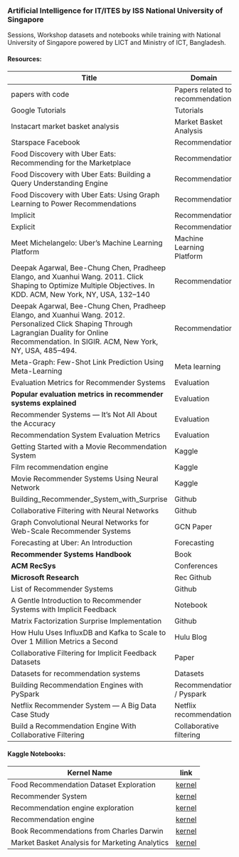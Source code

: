 ### Artificial Intelligence for IT/ITES by ISS National University of Singapore

Sessions, Workshop datasets and notebooks while training with National University of Singapore powered by LICT and Ministry of ICT, Bangladesh. 

 
#### Resources:
|Title  	|  Domain	| link 	|
|-	|-	|-	|
| papers with code  | Papers related to recommendation | [link](https://paperswithcode.com/task/recommendation-systems) |
| Google Tutorials | Tutorials | [link](https://cloud.google.com/solutions/machine-learning/recommendation-system-tensorflow-create-model) |
| Instacart market basket analysis 	| Market Basket Analysis 	| [link](https://medium.com/kaggle-blog/instacart-market-basket-analysis-feda2700cded) 	|
| Starspace Facebook 	| Recommendation 	| [link](https://ai.facebook.com/tools/starspace) 	|
| Food Discovery with Uber Eats: Recommending for the Marketplace 	| Recommendation 	| [link](https://eng.uber.com/uber-eats-recommending-marketplace/) 	|
| Food Discovery with Uber Eats: Building a Query Understanding Engine  | Recommendation | [link](https://eng.uber.com/uber-eats-query-understanding/)  |
| Food Discovery with Uber Eats: Using Graph Learning to Power Recommendations  | Recommendation  | [link](https://eng.uber.com/uber-eats-graph-learning/)  |
| Implicit | Recommendation | [link](https://towardsdatascience.com/building-a-collaborative-filtering-recommender-system-with-clickstream-data-dffc86c8c65)  |
| Explicit | Recommendation | [link](https://towardsdatascience.com/building-and-testing-recommender-systems-with-surprise-step-by-step-d4ba702ef80b) |
| Meet Michelangelo: Uber’s Machine Learning Platform | Machine Learning Platform | [link](https://eng.uber.com/michelangelo-machine-learning-platform/) |
| Deepak Agarwal, Bee-Chung Chen, Pradheep Elango, and Xuanhui Wang. 2011. Click Shaping to Optimize Multiple Objectives. In KDD. ACM, New York, NY, USA, 132–140 | Recommendation | |
| Deepak Agarwal, Bee-Chung Chen, Pradheep Elango, and Xuanhui Wang. 2012. Personalized Click Shaping Through Lagrangian Duality for Online Recommendation. In SIGIR. ACM, New York, NY, USA, 485–494. | Recommendation | |
| Meta-Graph: Few-Shot Link Prediction Using Meta-Learning | Meta learning | [link](https://eng.uber.com/meta-graph/) |
| Evaluation Metrics for Recommender Systems | Evaluation | [link](https://towardsdatascience.com/evaluation-metrics-for-recommender-systems-df56c6611093) |
| **Popular evaluation metrics in recommender systems explained** | Evaluation | [link](https://medium.com/qloo/popular-evaluation-metrics-in-recommender-systems-explained-324ff2fb427d) |
| Recommender Systems — It’s Not All About the Accuracy | Evaluation | [link](https://gab41.lab41.org/recommender-systems-its-not-all-about-the-accuracy-562c7dceeaff) |
| Recommendation System Evaluation Metrics | Evaluation | [link](https://medium.com/@rishabhbhatia315/recommendation-system-evaluation-metrics-3f6739288870) |
| Getting Started with a Movie Recommendation System | Kaggle | [link](https://www.kaggle.com/ibtesama/getting-started-with-a-movie-recommendation-system) |
| Film recommendation engine | Kaggle | [link](https://www.kaggle.com/fabiendaniel/film-recommendation-engine) |
| Movie Recommender Systems Using Neural Network | Kaggle | [link](https://www.kaggle.com/mejbahahammad/movie-recommender-systems-using-neural-network?) |
| Building_Recommender_System_with_Surprise | Github | [link ](https://github.com/singhsidhukuldeep/RecommendationSystem/blob/master/Building_Recommender_System_with_Surprise.ipynb) |
| Collaborative Filtering with Neural Networks | Github | [link](https://github.com/yanneta/pytorch-tutorials/blob/master/collaborative-filtering-nn.ipynb) |
| Graph Convolutional Neural Networks for Web-Scale Recommender Systems | GCN Paper | [link](https://paperswithcode.com/paper/graph-convolutional-neural-networks-for-web) |
| Forecasting at Uber: An Introduction | Forecasting | [link](https://eng.uber.com/forecasting-introduction/) |
| **Recommender Systems Handbook** | Book | [1](https://link.springer.com/book/10.1007/978-0-387-85820-3) [2](https://dl.acm.org/doi/book/10.5555/1941884)|
| **ACM RecSys** | Conferences | [link](https://www.youtube.com/channel/UC2nEn-yNA1BtdDNWziphPGA) |
| **Microsoft Research** | Rec Github | [link](https://github.com/microsoft/recommenders) | 
| List of Recommender Systems | Github | [link](https://github.com/grahamjenson/list_of_recommender_systems) | 
| A Gentle Introduction to Recommender Systems with Implicit Feedback | Notebook | [link](https://nbviewer.jupyter.org/github/jmsteinw/Notebooks/blob/master/RecEngine_NB.ipynb) |
| Matrix Factorization Surprise Implementation | Github | [link](https://github.com/NicolasHug/Surprise/blob/master/surprise/prediction_algorithms/matrix_factorization.pyx) |
| How Hulu Uses InfluxDB and Kafka to Scale to Over 1 Million Metrics a Second | Hulu Blog | [link](https://medium.com/hulu-tech-blog/how-hulu-uses-influxdb-and-kafka-to-scale-to-over-1-million-metrics-a-second-1721476aaff5) |
| Collaborative Filtering for Implicit Feedback Datasets | Paper | [link](http://yifanhu.net/PUB/cf.pdf) |
| Datasets for recommendation systems | Datasets | [link](https://gist.github.com/entaroadun/1653794) |
| Building Recommendation Engines with PySpark | Recommendation / Pyspark | [link](https://learn.datacamp.com/courses/recommendation-engines-in-pyspark) | 
| Netflix Recommender System — A Big Data Case Study | Netflix recommendation | [link](https://towardsdatascience.com/netflix-recommender-system-a-big-data-case-study-19cfa6d56ff5) | 
| Build a Recommendation Engine With Collaborative Filtering | Collaborative filtering | [link](https://realpython.com/build-recommendation-engine-collaborative-filtering/) |

#### Kaggle Notebooks:
|Kernel Name  	| link 	|
|-	|-	|
| Food Recommendation Dataset Exploration | [kernel](https://www.kaggle.com/mobasshir/food-recommendation-dataset-exploration) |
| Recommender System | [kernel](https://www.kaggle.com/mobasshir/recommender-system/) |
| Recommendation engine exploration | [kernel](https://www.kaggle.com/mobasshir/recommendation-engine-exploration) |
| Recommendation engine | [kernel](https://www.kaggle.com/mobasshir/recommendation-engine/) |
| Book Recommendations from Charles Darwin | [kernel](https://www.kaggle.com/mobasshir/book-recommendations-from-charles-darwin) |
| Market Basket Analysis for Marketing Analytics | [kernel](https://www.kaggle.com/mobasshir/market-basket-analysis-for-marketing-analytics) |

